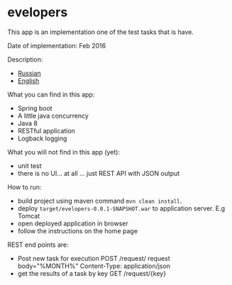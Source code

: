 # evelopers
This app is an implementation one of the test tasks that is have.

Date of implementation: Feb 2016

Description:
- [Russian](Russian.txt)
- [English](English.txt)

What you can find in this app:
+  Spring boot
+  A little java concurrency
+  Java 8
+  RESTful application
+  Logback logging

What you will not find in this app (yet):
+  unit test
+  there is no UI... at all ... just REST API with JSON output

How to run:
* build project using maven command `mvn clean install`.
* deploy `target/evelopers-0.0.1-SNAPSHOT.war` to application server. E.g Tomcat
* open deployed application in browser
* follow the instructions on the home page

REST end points are:
+ Post new task for execution
POST /request/ request body="%MONTH%" Content-Type: application/json
+ get the results of a task by key
GET /request/{key}
